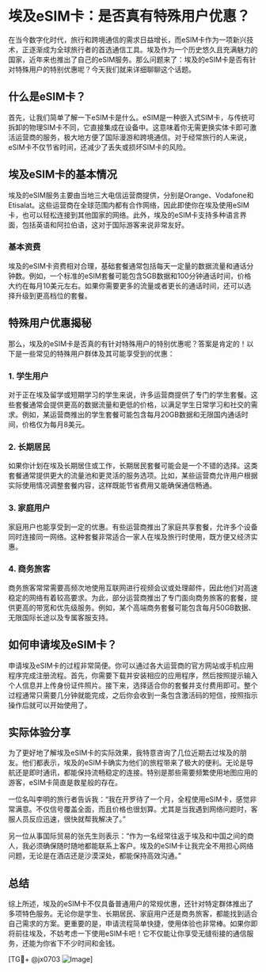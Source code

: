 # 埃及eSIM卡：是否真有特殊用户优惠？

在当今数字化时代，旅行和跨境通信的需求日益增长，而eSIM卡作为一项新兴技术，正逐渐成为全球旅行者的首选通信工具。埃及作为一个历史悠久且充满魅力的国家，近年来也推出了自己的eSIM服务。那么问题来了：埃及的eSIM卡是否有针对特殊用户的特别优惠呢？今天我们就来详细聊聊这个话题。

## 什么是eSIM卡？

首先，让我们简单了解一下eSIM卡是什么。eSIM是一种嵌入式SIM卡，与传统可拆卸的物理SIM卡不同，它直接集成在设备中。这意味着你无需更换实体卡即可激活运营商的服务，极大地方便了国际漫游和跨境通信。对于经常旅行的人来说，eSIM卡不仅节省时间，还减少了丢失或损坏SIM卡的风险。

## 埃及eSIM卡的基本情况

埃及的eSIM服务主要由当地三大电信运营商提供，分别是Orange、Vodafone和Etisalat。这些运营商在全球范围内都有合作网络，因此即使你在埃及使用eSIM卡，也可以轻松连接到其他国家的网络。此外，埃及的eSIM卡支持多种语言界面，包括英语和阿拉伯语，这对于国际游客来说非常友好。

### 基本资费

埃及的eSIM卡资费相对合理，基础套餐通常包括每天一定量的数据流量和通话分钟数。例如，一个标准的eSIM套餐可能包含5GB数据和100分钟通话时间，价格大约在每月10美元左右。如果你需要更多的流量或者更长的通话时间，还可以选择升级到更高档位的套餐。

## 特殊用户优惠揭秘

那么，埃及的eSIM卡是否真的有针对特殊用户的特别优惠呢？答案是肯定的！以下是一些常见的特殊用户群体及其可能享受到的优惠：

### 1. 学生用户

对于正在埃及留学或短期学习的学生来说，许多运营商提供了专门的学生套餐。这些套餐通常会提供更高的数据流量和更低的价格，以满足学生日常学习和社交的需求。例如，某运营商推出的学生套餐可能包含每月20GB数据和无限国内通话时间，价格仅为每月8美元。

### 2. 长期居民

如果你计划在埃及长期居住或工作，长期居民套餐可能会是一个不错的选择。这类套餐通常提供更大的流量池和更灵活的服务选项。比如，某些运营商允许用户根据实际使用情况调整套餐内容，这样既能节省费用又能确保通信畅通。

### 3. 家庭用户

家庭用户也能享受到一定的优惠。有些运营商推出了家庭共享套餐，允许多个设备同时连接同一网络。这种套餐非常适合一家人在埃及旅行时使用，既方便又经济实惠。

### 4. 商务旅客

商务旅客常常需要高频次地使用互联网进行视频会议或处理邮件，因此他们对高速稳定的网络有着较高要求。为此，部分运营商推出了专门面向商务旅客的套餐，提供更高的带宽和优先级服务。例如，某个高端商务套餐可能包含每月50GB数据、无限国际长途以及专属客服支持。

## 如何申请埃及eSIM卡？

申请埃及eSIM卡的过程非常简便。你可以通过各大运营商的官方网站或手机应用程序完成注册流程。首先，你需要下载并安装相应的应用程序，然后按照提示输入个人信息并上传身份证件照片。接下来，选择适合你的套餐并支付费用即可。整个过程通常只需要几分钟就能完成，之后你会收到一条包含激活码的短信，按照指示操作后就可以开始使用了。

## 实际体验分享

为了更好地了解埃及eSIM卡的实际效果，我特意咨询了几位近期去过埃及的朋友。他们都表示，埃及的eSIM卡确实为他们的旅程带来了极大的便利。无论是导航还是即时通讯，都能保持流畅稳定的连接。特别是那些需要频繁使用地图应用的游客，eSIM卡简直是救星般的存在。

一位名叫李明的旅行者告诉我：“我在开罗待了一个月，全程使用eSIM卡，感觉非常满意。不仅信号覆盖全面，而且价格也很划算。尤其是当我遇到网络问题时，客服人员反应迅速，很快就帮我解决了。”

另一位从事国际贸易的张先生则表示：“作为一名经常往返于埃及和中国之间的商人，我必须确保随时随地都能联系上客户。埃及的eSIM卡让我完全不用担心网络问题，无论是在酒店还是沙漠深处，都能保持高效沟通。”

## 总结

综上所述，埃及的eSIM卡不仅具备普通用户的常规优惠，还针对特定群体推出了多项特色服务。无论你是学生、长期居民、家庭用户还是商务旅客，都能找到适合自己需求的方案。更重要的是，申请流程简单快捷，使用体验也非常棒。如果你即将前往埃及，不妨考虑一下使用eSIM卡吧！它不仅能让你享受无缝衔接的通信服务，还能为你省下不少时间和金钱。

[TG💪+ @jx0703 ![Image](https://github.com/user-attachments/assets/dbca1d08-cadb-493c-b0ec-ad6f7a83f270)]